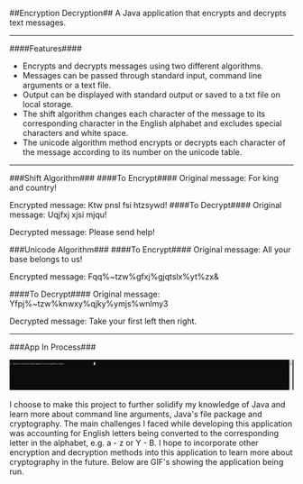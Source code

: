 ##Encryption Decryption##
A Java application that encrypts and decrypts text messages.

-------------

####Features####
* Encrypts and decrypts messages using two different algorithms.
* Messages can be passed through standard input, command line arguments or a text file.
* Output can be displayed with standard output or saved to a txt file on local storage.
* The shift algorithm changes each character of the message to its corresponding character in the English alphabet and excludes special characters and white space.
* The unicode algorithm method encrypts or decrypts each
  character of the message according to its number on the unicode table.
-------------
###Shift Algorithm###
####To Encrypt####
Original message: For king and country!

Encrypted message: Ktw pnsl fsi htzsywd!
####To Decrypt####
Original message: Uqjfxj xjsi mjqu!

Decrypted message: Please send help!

###Unicode Algorithm###
####To Encrypt####
Original message:  All your base belongs to us!

Encrypted message: Fqq%~tzw%gfxj%gjqtslx%yt%zx&

####To Decrypt####
Original message: Yfpj%~tzw%knwxy%qjky%ymjs%wnlmy3

Decrypted message: Take your first left then right.

-------------


###App In Process###

![grab-landing-page](https://github.com/csmithswim/EncryptionDecryption/blob/main/images/dana.gif)





I choose to make this project to further solidify my knowledge of Java and learn more about command line arguments, Java's file 
package and cryptography. The main challenges I faced while developing this application was accounting for English letters being converted to the corresponding letter in the 
alphabet, e.g. a - z or Y - B. I hope to incorporate other encryption and decryption methods into this application to learn more about cryptography in the future. Below are 
GIF's showing the application being run.